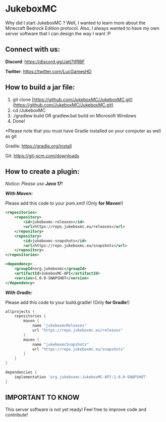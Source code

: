 # JukeboxMC
Why did I start JukeboxMC ?
Well, I wanted to learn more about the Minecraft Bedrock Edition protocol. Also, I always wanted to have my own server software that I can design the way I want :P

## Connect with us:
__Discord__: https://discord.gg/Jatt7tfRBF

__Twitter__: https://twitter.com/LucGamesHD

## How to build a jar file:
1. git clone [https://github.com/JukeboxMC/JukeboxMC.git](https://github.com/JukeboxMC/JukeboxMC.git)
2. cd /JukeboxMC
3. ./gradlew build OR gradlew.bat build on Microsoft Windows
4. Done!

*Please note that you must have Gradle installed on your computer as well as git

Gradle: https://gradle.org/install

Git: https://git-scm.com/downloads

## How to create a plugin:

_Notice: Please use **Java 17**!_

**_With Maven:_**

Please add this code to your pom.xml! (Only **for Maven**!)

```xml
<repositories>
    <repository>
        <id>jukeboxmc-releases</id>
        <url>https://repo.jukeboxmc.eu/releases</url>
    </repository>
    <repository>
        <id>jukeboxmc-snapshots</id>
        <url>https://repo.jukeboxmc.eu/snapshots</url>
    </repository>
</repositories>

<dependency>
    <groupId>org.jukeboxmc</groupId>
    <artifactId>JukeboxMC-API</artifactId>
    <version>1.0.0-SNAPSHOT</version>
</dependency>
```
**_With Gradle:_**

Please add this code to your build.gradle! (Only **for Gradle**!)

```groovy
allprojects {
    repositories {
        maven {
            name "jukeboxmcReleases"
            url "https://repo.jukeboxmc.eu/releases"
        }
        maven {
            name "jukeboxmcSnapshots"
            url "https://repo.jukeboxmc.eu/snapshots"
        }
    }
}

dependencies {
    implementation 'org.jukeboxmc:JukeboxMC-API:1.0.0-SNAPSHOT'
}
```

## IMPORTANT TO KNOW
This server software is not yet ready! Feel free to improve code and contribute!